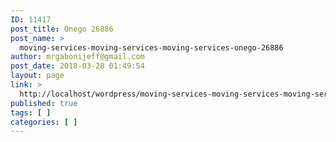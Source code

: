 ```yaml
---
ID: 11417
post_title: Onego 26886
post_name: >
  moving-services-moving-services-moving-services-onego-26886
author: mrgabonijeff@gmail.com
post_date: 2018-03-28 01:49:54
layout: page
link: >
  http://localhost/wordpress/moving-services-moving-services-moving-services-onego-26886/
published: true
tags: [ ]
categories: [ ]
---
```

